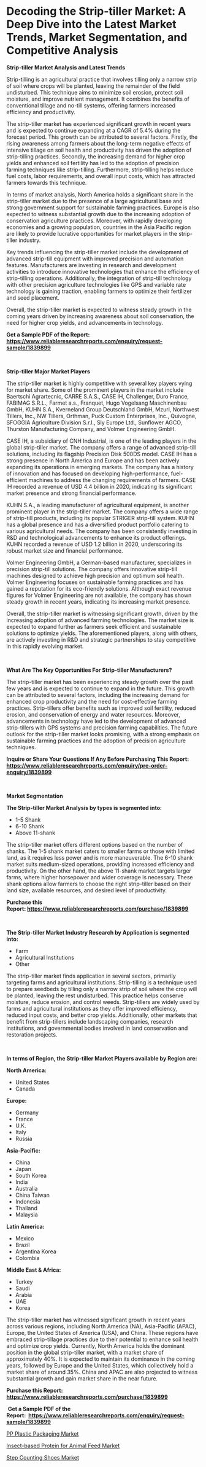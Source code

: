 <p><h1>Decoding the Strip-tiller Market: A Deep Dive into the Latest Market Trends, Market Segmentation, and Competitive Analysis</h1></p><p><strong>Strip-tiller Market Analysis and Latest Trends</strong></p>
<p><p>Strip-tilling is an agricultural practice that involves tilling only a narrow strip of soil where crops will be planted, leaving the remainder of the field undisturbed. This technique aims to minimize soil erosion, protect soil moisture, and improve nutrient management. It combines the benefits of conventional tillage and no-till systems, offering farmers increased efficiency and productivity.</p><p>The strip-tiller market has experienced significant growth in recent years and is expected to continue expanding at a CAGR of 5.4% during the forecast period. This growth can be attributed to several factors. Firstly, the rising awareness among farmers about the long-term negative effects of intensive tillage on soil health and productivity has driven the adoption of strip-tilling practices. Secondly, the increasing demand for higher crop yields and enhanced soil fertility has led to the adoption of precision farming techniques like strip-tilling. Furthermore, strip-tilling helps reduce fuel costs, labor requirements, and overall input costs, which has attracted farmers towards this technique.</p><p>In terms of market analysis, North America holds a significant share in the strip-tiller market due to the presence of a large agricultural base and strong government support for sustainable farming practices. Europe is also expected to witness substantial growth due to the increasing adoption of conservation agriculture practices. Moreover, with rapidly developing economies and a growing population, countries in the Asia Pacific region are likely to provide lucrative opportunities for market players in the strip-tiller industry.</p><p>Key trends influencing the strip-tiller market include the development of advanced strip-till equipment with improved precision and automation features. Manufacturers are investing in research and development activities to introduce innovative technologies that enhance the efficiency of strip-tilling operations. Additionally, the integration of strip-till technology with other precision agriculture technologies like GPS and variable rate technology is gaining traction, enabling farmers to optimize their fertilizer and seed placement.</p><p>Overall, the strip-tiller market is expected to witness steady growth in the coming years driven by increasing awareness about soil conservation, the need for higher crop yields, and advancements in technology.</p></p>
<p><strong>Get a Sample PDF of the Report:&nbsp; <a href="https://www.reliableresearchreports.com/enquiry/request-sample/1839899">https://www.reliableresearchreports.com/enquiry/request-sample/1839899</a></strong></p>
<p>&nbsp;</p>
<p><strong>Strip-tiller Major Market Players</strong></p>
<p><p>The strip-tiller market is highly competitive with several key players vying for market share. Some of the prominent players in the market include Baertschi Agrartecnic, CARRE S.A.S., CASE IH, Challenger, Duro France, FABIMAG S.R.L., Farmet a.s., Franquet, Hugo Vogelsang Maschinenbau GmbH, KUHN S.A., Kverneland Group Deutschland GmbH, Mzuri, Northwest Tillers, Inc., NW Tillers, Orthman, Puck Custom Enterprises, Inc., Quivogne, SFOGGIA Agriculture Division S.r.l., Sly Europe Ltd., Sunflower AGCO, Thurston Manufacturing Company, and Volmer Engineering GmbH.</p><p>CASE IH, a subsidiary of CNH Industrial, is one of the leading players in the global strip-tiller market. The company offers a range of advanced strip-till solutions, including its flagship Precision Disk 500DS model. CASE IH has a strong presence in North America and Europe and has been actively expanding its operations in emerging markets. The company has a history of innovation and has focused on developing high-performance, fuel-efficient machines to address the changing requirements of farmers. CASE IH recorded a revenue of USD 4.4 billion in 2020, indicating its significant market presence and strong financial performance.</p><p>KUHN S.A., a leading manufacturer of agricultural equipment, is another prominent player in the strip-tiller market. The company offers a wide range of strip-till products, including its popular STRIGER strip-till system. KUHN has a global presence and has a diversified product portfolio catering to various agricultural needs. The company has been consistently investing in R&D and technological advancements to enhance its product offerings. KUHN recorded a revenue of USD 1.2 billion in 2020, underscoring its robust market size and financial performance.</p><p>Volmer Engineering GmbH, a German-based manufacturer, specializes in precision strip-till solutions. The company offers innovative strip-till machines designed to achieve high precision and optimum soil health. Volmer Engineering focuses on sustainable farming practices and has gained a reputation for its eco-friendly solutions. Although exact revenue figures for Volmer Engineering are not available, the company has shown steady growth in recent years, indicating its increasing market presence.</p><p>Overall, the strip-tiller market is witnessing significant growth, driven by the increasing adoption of advanced farming technologies. The market size is expected to expand further as farmers seek efficient and sustainable solutions to optimize yields. The aforementioned players, along with others, are actively investing in R&D and strategic partnerships to stay competitive in this rapidly evolving market.</p></p>
<p>&nbsp;</p>
<p><strong>What Are The Key Opportunities For Strip-tiller Manufacturers?</strong></p>
<p><p>The strip-tiller market has been experiencing steady growth over the past few years and is expected to continue to expand in the future. This growth can be attributed to several factors, including the increasing demand for enhanced crop productivity and the need for cost-effective farming practices. Strip-tillers offer benefits such as improved soil fertility, reduced erosion, and conservation of energy and water resources. Moreover, advancements in technology have led to the development of advanced strip-tillers with GPS systems and precision farming capabilities. The future outlook for the strip-tiller market looks promising, with a strong emphasis on sustainable farming practices and the adoption of precision agriculture techniques.</p></p>
<p><strong>Inquire or Share Your Questions If Any Before Purchasing This Report: <a href="https://www.reliableresearchreports.com/enquiry/pre-order-enquiry/1839899">https://www.reliableresearchreports.com/enquiry/pre-order-enquiry/1839899</a></strong></p>
<p>&nbsp;</p>
<p><strong>Market Segmentation</strong></p>
<p><strong>The Strip-tiller Market Analysis by types is segmented into:</strong></p>
<p><ul><li>1-5 Shank</li><li>6-10 Shank</li><li>Above 11-shank</li></ul></p>
<p><p>The strip-tiller market offers different options based on the number of shanks. The 1-5 shank market caters to smaller farms or those with limited land, as it requires less power and is more maneuverable. The 6-10 shank market suits medium-sized operations, providing increased efficiency and productivity. On the other hand, the above 11-shank market targets larger farms, where higher horsepower and wider coverage is necessary. These shank options allow farmers to choose the right strip-tiller based on their land size, available resources, and desired level of productivity.</p></p>
<p><strong>Purchase this Report:&nbsp;<a href="https://www.reliableresearchreports.com/purchase/1839899">https://www.reliableresearchreports.com/purchase/1839899</a></strong></p>
<p>&nbsp;</p>
<p><strong>The Strip-tiller Market Industry Research by Application is segmented into:</strong></p>
<p><ul><li>Farm</li><li>Agricultural Institutions</li><li>Other</li></ul></p>
<p><p>The strip-tiller market finds application in several sectors, primarily targeting farms and agricultural institutions. Strip-tilling is a technique used to prepare seedbeds by tilling only a narrow strip of soil where the crop will be planted, leaving the rest undisturbed. This practice helps conserve moisture, reduce erosion, and control weeds. Strip-tillers are widely used by farms and agricultural institutions as they offer improved efficiency, reduced input costs, and better crop yields. Additionally, other markets that benefit from strip-tillers include landscaping companies, research institutions, and governmental bodies involved in land conservation and restoration projects.</p></p>
<p>&nbsp;</p>
<p><strong>In terms of Region, the Strip-tiller Market Players available by Region are:</strong></p>
<p>
    <p> <strong> North America: </strong>
        <ul>
            <li>United States</li>
            <li>Canada</li>
        </ul>
        </p> 
    <p> <strong> Europe: </strong>
        <ul>
            <li>Germany</li>
            <li>France</li>
            <li>U.K.</li>
            <li>Italy</li>
            <li>Russia</li>
        </ul>
        </p> 
    <p> <strong> Asia-Pacific: </strong>
        <ul>
            <li>China</li>
            <li>Japan</li>
            <li>South Korea</li>
            <li>India</li>
            <li>Australia</li>
            <li>China Taiwan</li>
            <li>Indonesia</li>
            <li>Thailand</li>
            <li>Malaysia</li>
        </ul>
        </p> 
    <p> <strong> Latin America: </strong>
        <ul>
            <li>Mexico</li>
            <li>Brazil</li>
            <li>Argentina Korea</li>
            <li>Colombia</li>
        </ul>
        </p> 
    <p> <strong> Middle East & Africa: </strong>
        <ul>
            <li>Turkey</li>
            <li>Saudi</li>
            <li>Arabia</li>
            <li>UAE</li>
            <li>Korea</li>
        </ul>
    </p>
    </p>
<p><p>The strip-tiller market has witnessed significant growth in recent years across various regions, including North America (NA), Asia-Pacific (APAC), Europe, the United States of America (USA), and China. These regions have embraced strip-tillage practices due to their potential to enhance soil health and optimize crop yields. Currently, North America holds the dominant position in the global strip-tiller market, with a market share of approximately 40%. It is expected to maintain its dominance in the coming years, followed by Europe and the United States, which collectively hold a market share of around 35%. China and APAC are also projected to witness substantial growth and gain market share in the near future.</p></p>
<p><strong>Purchase this Report: <a href="https://www.reliableresearchreports.com/purchase/1839899">https://www.reliableresearchreports.com/purchase/1839899</a></strong></p>
<p>&nbsp;<strong>Get a Sample PDF of the Report:&nbsp;&nbsp;<a href="https://www.reliableresearchreports.com/enquiry/request-sample/1839899">https://www.reliableresearchreports.com/enquiry/request-sample/1839899</a></strong></p>
<p><strong></strong></p>
<p><p><a href="https://medium.com/@humanhydrohq/pp-plastic-packaging-market-insight-market-trends-growth-forecasted-from-2023-to-2030-681f27d5a1a3">PP Plastic Packaging Market</a></p><p><a href="https://github.com/NorbertYates/Market-Research-Report-List-2/blob/main/insect-based-protein-for-animal-feed-market.md">Insect-based Protein for Animal Feed Market</a></p><p><a href="https://medium.com/@reportmines/step-counting-shoes-market-size-cagr-trends-2024-2030-1f90ff4d565a">Step Counting Shoes Market</a></p></p>